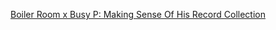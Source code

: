 ---
layout: post
wordpress_id: 1655
wordpress_url: http://noesbueno.com/archives/1655
date: '2013-10-11 16:49:29 -0500'
date_gmt: '2013-10-11 21:49:29 -0500'
body: |
  <p><a href="http://blog.turntablelab.com/prince-klassen/2013/10/boiler-room-x-busy-p-making-sense-of-his-record-collection/">Boiler Room x Busy P: Making Sense Of His Record Collection</a></p>
---
